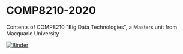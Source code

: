 # COMP8210-2020
Contents of COMP8210 "Big Data Technologies", a Masters unit from Macquarie University

[![Binder](https://mybinder.org/badge.svg)](https://mybinder.org/v2/gh/COMP8210/COMP8210-2020/master)
